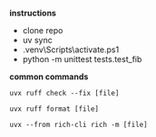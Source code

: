 **instructions**
- clone repo
- uv sync
- .venv\Scripts\activate.ps1
- python -m unittest tests.test_fib

**common commands**

```
uvx ruff check --fix [file]

uvx ruff format [file]

uvx --from rich-cli rich -m [file]
```
